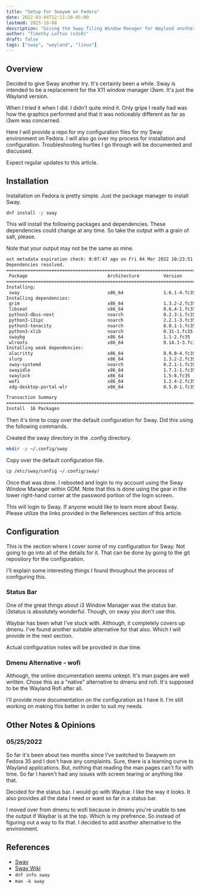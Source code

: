```yaml
---
title: "Setup For Swaywm on Fedora"
date: 2022-03-04T12:11:20-05:00
lastmod: 2025-10-08
description: "Giving the Sway Tiling Window Manager for Wayland another try and documenting the setup on my personal laptop."
author: "Timothy Loftus (n3s0)"
draft: false
tags: ["sway", "wayland", "linux"]
---
```


## Overview

Decided to give Sway another try. It's certainly been a while. Sway is
intended to be a replacement for the X11 window manager i3wm. It's just
the Wayland version.

When I tried it when I did. I didn't quite mind it. Only gripe I really
had was how the graphics performed and that it was noticeably different
as far as i3wm was concerned.

Here I will provide a repo for my configuration files for my Sway
environment on Fedora. I will also go over my process for installation
and configuration. Troubleshooting hurtles I go through will be
documented and discussed.

Expect regular updates to this article.

## Installation

Installation on Fedora is pretty simple. Just  the package manager to 
install Sway.

```sh
dnf install -y sway
```

This will install the following packages and dependencies. These
dependencies could change at any time. So take the output with a grain
of salt, please.

Note that your output may not be the same as mine.

```sh
ast metadata expiration check: 0:07:47 ago on Fri 04 Mar 2022 10:23:51 AM CST.
Dependencies resolved.
======================================================================================================================
 Package                              Architecture         Version                        Repository             Size
======================================================================================================================
Installing:
 sway                                 x86_64               1.6.1-4.fc35                   updates               5.1 M
Installing dependencies:
 grim                                 x86_64               1.3.2-2.fc35                   fedora                 23 k
 libseat                              x86_64               0.6.4-1.fc35                   updates                28 k
 python3-dbus-next                    noarch               0.2.3-1.fc35                   fedora                108 k
 python3-i3ipc                        noarch               2.2.1-3.fc35                   fedora                 52 k
 python3-tenacity                     noarch               8.0.1-1.fc35                   fedora                 45 k
 python3-xlib                         noarch               0.31-1.fc35                    fedora                266 k
 swaybg                               x86_64               1.1-2.fc35                     fedora                 24 k
 wlroots                              x86_64               0.14.1-3.fc35                  updates               278 k
Installing weak dependencies:
 alacritty                            x86_64               0.9.0-4.fc35                   updates               1.8 M
 slurp                                x86_64               1.3.2-2.fc35                   fedora                 25 k
 sway-systemd                         noarch               0.2.1-1.fc35                   updates                17 k
 swayidle                             x86_64               1.7.1-1.fc35                   updates                27 k
 swaylock                             x86_64               1.5-8.fc35                     fedora                 40 k
 wofi                                 x86_64               1.2.4-2.fc35                   fedora                 76 k
 xdg-desktop-portal-wlr               x86_64               0.5.0-1.fc35                   updates                44 k

Transaction Summary
======================================================================================================================
Install  16 Packages
```

Then it's time to copy over the default configuration for Sway. Did this
using the following commands.

Created the sway directory in the .config directory.

```sh
mkdir -p ~/.config/sway
```

Copy over the default configuration file.

```sh
cp /etc/sway/config ~/.config/sway/
```

Once that was done. I rebooted and login to my account using the Sway
Window Manager within GDM. Note that this is done using the gear in the
lower right-hand corner at the password portion of the login screen.

This will login to Sway. If anyone would like to learn more about Sway.
Please utilize the links provided in the References section of this
article.

## Configuration

This is the section where I cover some of my configuration for Sway. Not
going to go into all of the details for it. That can be done by going to
the git repository for the configuration.

I'll explain some interesting things I found throughout the process of
configuring this.

### Status Bar

One of the great things about i3 Window Manager was the status bar.
i3status is absolutely wonderful. Though, on sway you don't use this.

Waybar has been what I've stuck with. Although, it completely covers up
dmenu. I've found another suitable alternative for that also. Which I
will provide in the next section.

Actual configuration notes will be provided in due time.

### Dmenu Alternative - wofi

Although, the online documentation seems unkept. It's man pages are well
written. Chose this as a "native" alternative to dmenu and rofi. It's
supposed to be the Wayland Rofi after all.

I'll provide more documentation on the configuration as I have it. I'm
still working on making this better in order to suit my needs.

## Other Notes & Opinions

### 05/25/2022

So far it's been about two months since I've switched to Swaywm on
Fedora 35 and I don't have any complaints. Sure, there is a learning
curve to Wayland applications. But, nothing that reading the man pages
can't fix with time. So far I haven't had any issues with screen tearing
or anything like that.

Decided for the status bar. I would go with Waybar. I like the way it
looks. It also provides all the data I need or want so far in a status
bar.

I moved over from dmenu to wofi because in dmenu you're unable to see
the output if Waybar is at the top. Which is my prefrence. So instead of
figuring out a way to fix that. I decided to add another alternative to
the environment.

## References

- [Sway](https://swaywm.org/)
- [Sway Wiki](https://github.com/swaywm/sway/wiki)
- ```dnf info sway```
- ```man -k sway```
